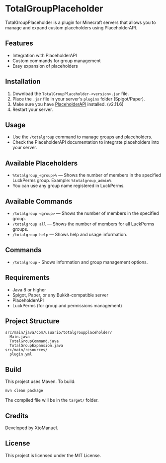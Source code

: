 # TotalGroupPlaceholder

TotalGroupPlaceholder is a plugin for Minecraft servers that allows you to manage and expand custom placeholders using PlaceholderAPI.

## Features

- Integration with PlaceholderAPI
- Custom commands for group management
- Easy expansion of placeholders

## Installation

1. Download the `TotalGroupPlaceholder-<version>.jar` file.
2. Place the `.jar` file in your server's `plugins` folder (Spigot/Paper).
3. Make sure you have [PlaceholderAPI](https://www.spigotmc.org/resources/placeholderapi.6245/) installed. (v2.11.6)
4. Restart your server.

## Usage

- Use the `/totalgroup` command to manage groups and placeholders.
- Check the PlaceholderAPI documentation to integrate placeholders into your server.

## Available Placeholders

- `%totalgroup_<group>%` — Shows the number of members in the specified LuckPerms group. Example: `%totalgroup_admin%`
- You can use any group name registered in LuckPerms.

## Available Commands

- `/totalgroup <group>` — Shows the number of members in the specified group.
- `/totalgroup all` — Shows the number of members for all LuckPerms groups.
- `/totalgroup help` — Shows help and usage information.

## Commands

- `/totalgroup` - Shows information and group management options.

## Requirements

- Java 8 or higher
- Spigot, Paper, or any Bukkit-compatible server
- PlaceholderAPI
- LuckPerms (for group and permissions management)

## Project Structure

```text
src/main/java/com/usuario/totalgroupplaceholder/
  Main.java
  TotalGroupCommand.java
  TotalGroupExpansion.java
src/main/resources/
  plugin.yml
```

## Build

This project uses Maven. To build:

```powershell
mvn clean package
```

The compiled file will be in the `target/` folder.

## Credits

Developed by XtoManuel.

## License

This project is licensed under the MIT License.
